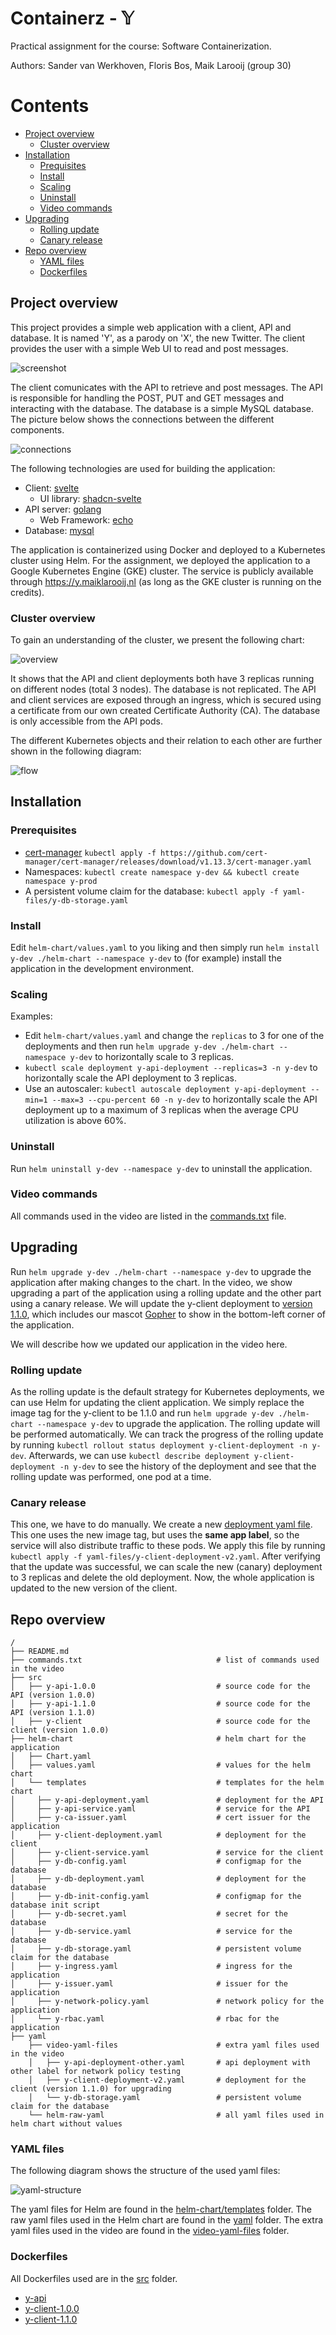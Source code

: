 # Containerz - 𝕐
Practical assignment for the course: Software Containerization.

Authors: Sander van Werkhoven, Floris Bos, Maik Larooij (group 30)

# Contents
- [Project overview](#project-overview)
  - [Cluster overview](#cluster-overview)
- [Installation](#installation)
  - [Prequisites](#prerequisites)
  - [Install](#install)
  - [Scaling](#scaling)
  - [Uninstall](#uninstall)
  - [Video commands](#video-commands)
- [Upgrading](#upgrading)
  - [Rolling update](#rolling-update)
  - [Canary release](#canary-release)
- [Repo overview](#repo-overview)
  - [YAML files](#yaml-files)
  - [Dockerfiles](#dockerfiles)

## Project overview

This project provides a simple web application with a client, API and database. It is named 'Y', as a parody on 'X', the new Twitter. The client provides the user with a simple Web UI to read and post messages.

![screenshot](img/y-screenshot.png)

The client comunicates with the API to retrieve and post messages. The API is responsible for handling the POST, PUT and GET messages and interacting with the database. The database is a simple MySQL database. The picture below shows the connections between the different components.

![connections](img/connections.png)

The following technologies are used for building the application:
- Client: [svelte](https://svelte.dev/)
  - UI library: [shadcn-svelte](https://www.shadcn-svelte.com/)
- API server: [golang](https://go.dev/)
  - Web Framework: [echo](https://echo.labstack.com/)
- Database: [mysql](https://www.mysql.com/)

The application is containerized using Docker and deployed to a Kubernetes cluster using Helm. For the assignment, we deployed the application to a Google Kubernetes Engine (GKE) cluster. The service is publicly available through https://y.maiklarooij.nl (as long as the GKE cluster is running on the credits). 

### Cluster overview

To gain an understanding of the cluster, we present the following chart:

![overview](img/overview.png)

It shows that the API and client deployments both have 3 replicas running on different nodes (total 3 nodes). The database is not replicated. The API and client services are exposed through an ingress, which is secured using a certificate from our own created Certificate Authority (CA). The database is only accessible from the API pods.

The different Kubernetes objects and their relation to each other are further shown in the following diagram:

![flow](img/flow-diagram.png)

## Installation

### Prerequisites
- [cert-manager](https://cert-manager.io/docs/installation/kubernetes/) `kubectl apply -f https://github.com/cert-manager/cert-manager/releases/download/v1.13.3/cert-manager.yaml`
- Namespaces: `kubectl create namespace y-dev && kubectl create namespace y-prod`
- A persistent volume claim for the database: `kubectl apply -f yaml-files/y-db-storage.yaml`

### Install
Edit `helm-chart/values.yaml` to you liking and then simply run `helm install y-dev ./helm-chart --namespace y-dev` to (for example) install the application in the development environment.

### Scaling
Examples:
- Edit `helm-chart/values.yaml` and change the `replicas` to 3 for one of the deployments and then run `helm upgrade y-dev ./helm-chart --namespace y-dev` to horizontally scale to 3 replicas.
- `kubectl scale deployment y-api-deployment --replicas=3 -n y-dev` to horizontally scale the API deployment to 3 replicas.
- Use an autoscaler: `kubectl autoscale deployment y-api-deployment --min=1 --max=3 --cpu-percent 60 -n y-dev` to horizontally scale the API deployment up to a maximum of 3 replicas when the average CPU utilization is above 60%.

### Uninstall
Run `helm uninstall y-dev --namespace y-dev` to uninstall the application.


### Video commands
All commands used in the video are listed in the [commands.txt](commands.txt) file.

## Upgrading
Run `helm upgrade y-dev ./helm-chart --namespace y-dev` to upgrade the application after making changes to the chart. In the video, we show upgrading a part of the application using a rolling update and the other part using a canary release. We will update the y-client deployment to [version 1.1.0](src/y-client-1.1.0/), which includes our mascot [Gopher](src/y-client-1.1.0/src/lib/assets/go-gopher.svg) to show in the bottom-left corner of the application.

We will describe how we updated our application in the video here.

### Rolling update
As the rolling update is the default strategy for Kubernetes deployments, we can use Helm for updating the client application. We simply replace the image tag for the y-client to be 1.1.0 and run `helm upgrade y-dev ./helm-chart --namespace y-dev` to upgrade the application. The rolling update will be performed automatically. We can track the progress of the rolling update by running `kubectl rollout status deployment y-client-deployment -n y-dev`. Afterwards, we can use `kubectl describe deployment y-client-deployment -n y-dev` to see the history of the deployment and see that the rolling update was performed, one pod at a time.

### Canary release
This one, we have to do manually. We create a new [deployment yaml file](yaml-files/y-client-deployment-v2.yaml). This one uses the new image tag, but uses the **same app label**, so the service will also distribute traffic to these pods. We apply this file by running `kubectl apply -f yaml-files/y-client-deployment-v2.yaml`. After verifying that the update was successful, we can scale the new (canary) deployment to 3 replicas and delete the old deployment. Now, the whole application is updated to the new version of the client.

## Repo overview
```
/
├── README.md
├── commands.txt                              # list of commands used in the video
├── src
│   ├── y-api-1.0.0                           # source code for the API (version 1.0.0)
│   ├── y-api-1.1.0                           # source code for the API (version 1.1.0)
│   ├── y-client                              # source code for the client (version 1.0.0)         
├── helm-chart                                # helm chart for the application
│   ├── Chart.yaml
│   ├── values.yaml                           # values for the helm chart  
│   └── templates                             # templates for the helm chart
│     ├── y-api-deployment.yaml               # deployment for the API
│     ├── y-api-service.yaml                  # service for the API
│     ├── y-ca-issuer.yaml                    # cert issuer for the application
│     ├── y-client-deployment.yaml            # deployment for the client
│     ├── y-client-service.yaml               # service for the client
│     ├── y-db-config.yaml                    # configmap for the database
│     ├── y-db-deployment.yaml                # deployment for the database
│     ├── y-db-init-config.yaml               # configmap for the database init script
│     ├── y-db-secret.yaml                    # secret for the database
│     ├── y-db-service.yaml                   # service for the database
│     ├── y-db-storage.yaml                   # persistent volume claim for the database
│     ├── y-ingress.yaml                      # ingress for the application
│     ├── y-issuer.yaml                       # issuer for the application
│     ├── y-network-policy.yaml               # network policy for the application
│     └── y-rbac.yaml                         # rbac for the application
├── yaml
    ├── video-yaml-files                      # extra yaml files used in the video
    │   ├── y-api-deployment-other.yaml       # api deployment with other label for network policy testing
    │   ├── y-client-deployment-v2.yaml       # deployment for the client (version 1.1.0) for upgrading
    │   └── y-db-storage.yaml                 # persistent volume claim for the database
    └── helm-raw-yaml                         # all yaml files used in helm chart without values
```

### YAML files
The following diagram shows the structure of the used yaml files:

![yaml-structure](img/file-structure.png)

The yaml files for Helm are found in the [helm-chart/templates](helm-chart/templates) folder. The raw yaml files used in the Helm chart are found in the [yaml](yaml/helm-raw-yaml) folder. The extra yaml files used in the video are found in the [video-yaml-files](yaml/video-yaml-files/) folder.

### Dockerfiles
All Dockerfiles used are in the [src](src/) folder.

- [y-api](src/y-api/Dockerfile)
- [y-client-1.0.0](src/y-client-1.0.0/Dockerfile)
- [y-client-1.1.0](src/y-client-1.1.0/Dockerfile)